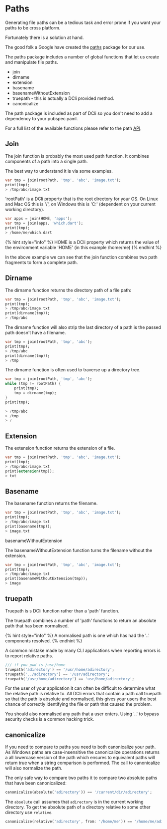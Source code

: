 # Paths

Generating file paths can be a tedious task and error prone if you want your paths to be cross platform.

Fortunately there is a solution at hand.

The good folk a Google have created the [paths](https://pub.dev/packages/path) package for our use.

The paths package includes a number of global functions that let us create and manipulate file paths.

* join
* dirname
* extension
* basename
* basenameWithoutExtension
* truepath - this is actually a DCli provided method.
* canonicalize

The path package is included as part of DCli so you don't need to add a dependency to your pubspec.yaml.

For a full list of the available functions please refer to the path [API](https://pub.dev/documentation/path/latest/).

## Join

The join function is probably the most used path function. It combines components of a path into a single path.

The best way to understand it is via some examples.

```dart
var tmp = join(rootPath, 'tmp', 'abc', 'image.txt');
print(tmp);
> /tmp/abc/image.txt
```

'rootPath' is a DCli property that is the root directory for your OS. On Linux and Mac OS this is '/', on Windows this is 'C:\' \(dependent on your current working directory\).

```dart
var apps = join(HOME, 'apps');
var tmp = join(apps, 'which.dart');
print(tmp);
> /home/me/which.dart
```

{% hint style="info" %}
HOME is a DCli property which returns the value of the environment variable 'HOME' \(in this example /home/me\)
{% endhint %}

In the above example we can see that the join function combines two path fragments to form a complete path.

## Dirname

The dirname function returns the directory path of a file path:

```dart
var tmp = join(rootPath, 'tmp', 'abc', 'image.txt');
print(tmp);
> /tmp/abc/image.txt
print(dirname(tmp));
> /tmp/abc
```

The dirname function will also strip the last directory of a path is the passed path doesn't have a filename.

```dart
var tmp = join(rootPath, 'tmp', 'abc');
print(tmp);
> /tmp/abc
print(dirname(tmp));
> /tmp
```

The dirname function is often used to traverse up a directory tree.

```dart
var tmp = join(rootPath, 'tmp', 'abc');
while (tmp != rootPath) {
    print(tmp);
    tmp = dirname(tmp);
}
print(tmp);

> /tmp/abc
> /tmp
> /
```

## Extension

The extension function returns the extension of a file.

```dart
var tmp = join(rootPath, 'tmp', 'abc', 'image.txt');
print(tmp);
> /tmp/abc/image.txt
print(extension(tmp));
> txt
```

## Basename

The basename function returns the filename.

```dart
var tmp = join(rootPath, 'tmp', 'abc', 'image.txt');
print(tmp);
> /tmp/abc/image.txt
print(basename(tmp));
> image.txt
```

basenameWithoutExtension

The basenameWithoutExtension function turns the filename without the extension.

```dart
var tmp = join(rootPath, 'tmp', 'abc', 'image.txt');
print(tmp);
> /tmp/abc/image.txt
print(basenameWithoutExtension(tmp));
> image
```

## truepath

Truepath is s DCli function rather than a 'path' function.

The truepath combines a number of 'path' functions to return an absolute path that has been normalised.

{% hint style="info" %}
A normalised path is one which has had the '..' components resolved.
{% endhint %}

A common mistake made by many CLI applications when reporting errors is to report relative paths.

```dart
/// if you pwd is /usr/home
truepath('adirectory') == '/usr/home/adirectory';
truepath('../adirectory') == '/usr/adirectory';
truepath('/usr/home/adirectory') == 'usr/home/adirectory';

```

For the user of your application it can often be difficult to determine what the relative path is relative to. All DCli errors that contain a path call truepath so that the path is absolute and normalised, this gives your users the best chance of correctly identifying the file or path that caused the problem.

You should also normalised any path that a user enters. Using '..' to bypass security checks is a common hacking trick.



## **canonicalize**

If you need to compare to paths you need to both canonicalize your path. As Windows paths are case-insensitive the canonicalize operations returns a all lowercase version of the path which ensures to equivalent paths will return true when a string comparison is performed. The call to canonicalize will also normalize the path.

The only safe way to compare two paths it to compare two absolute paths that have been canonicalized:

```dart
canonicalize(absolute('adirectory')) == '/current/dir/adirectory';
```

The `absolute` call assumes that `adirectory` is in the current working directory. To get the absolute path of a directory relative to some other directory use `relative`.

```dart
canonicalize(relative('adirectory', from: '/home/me')) == '/home/me/adirectory';
```

